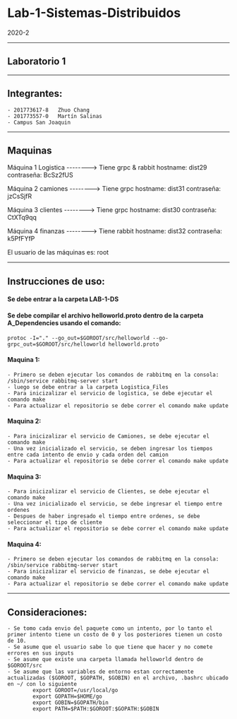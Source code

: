 # Lab-1-Sistemas-Distribuidos
2020-2
______________

## Laboratorio 1
______________


## Integrantes:
    - 201773617-8   Zhuo Chang
    - 201773557-0   Martín Salinas
    - Campus San Joaquin
______________


## Maquinas 
Máquina 1   Logistica --------> Tiene grpc & rabbit
hostname:   dist29
contraseña: BcSz2fUS

Máquina 2   camiones  --------> Tiene grpc
hostname:   dist31
contraseña: jzCsSjfR

Máquina 3   clientes  --------> Tiene grpc
hostname:   dist30
contraseña: CtXTq9qq

Máquina 4   finanzas  --------> Tiene rabbit
hostname:   dist32
contraseña: k5PfFYfP

El usuario de las máquinas es: root
______________


## Instrucciones de uso:

#### Se debe entrar a la carpeta LAB-1-DS
#### Se debe compilar el archivo helloworld.proto dentro de la carpeta A_Dependencies usando el comando:
    protoc -I="." --go_out=$GOROOT/src/helloworld --go-grpc_out=$GOROOT/src/helloworld helloworld.proto

#### Maquina 1:
    - Primero se deben ejecutar los comandos de rabbitmq en la consola: /sbin/service rabbitmq-server start 
    - luego se debe entrar a la carpeta Logistica_Files
    - Para inicizalizar el servicio de logistica, se debe ejecutar el comando make
    - Para actualizar el repositorio se debe correr el comando make update

#### Maquina 2:
    - Para inicizalizar el servicio de Camiones, se debe ejecutar el comando make
    - Una vez inicializado el servicio, se deben ingresar los tiempos entre cada intento de envio y cada orden del camion
    - Para actualizar el repositorio se debe correr el comando make update

#### Maquina 3:
    - Para inicizalizar el servicio de Clientes, se debe ejecutar el comando make
    - Una vez inicializado el servicio, se debe ingresar el tiempo entre ordenes
    - Despues de haber ingresado el tiempo entre ordenes, se debe seleccionar el tipo de cliente
    - Para actualizar el repositorio se debe correr el comando make update

#### Maquina 4:
    - Primero se deben ejecutar los comandos de rabbitmq en la consola: /sbin/service rabbitmq-server start
    - Para inicizalizar el servicio de finanzas, se debe ejecutar el comando make
    - Para actualizar el repositorio se debe correr el comando make update
______________


## Consideraciones:
    - Se tomo cada envio del paquete como un intento, por lo tanto el primer intento tiene un costo de 0 y los posteriores tienen un costo de 10.
    - Se asume que el usuario sabe lo que tiene que hacer y no comete errores en sus inputs
    - Se asume que existe una carpeta llamada helloworld dentro de $GOROOT/src
    - Se asume que las variables de entorno estan correctamente actualizadas ($GOROOT, $GOPATH, $GOBIN) en el archivo, .bashrc ubicado en ~/ con lo siguiente
            export GOROOT=/usr/local/go
            export GOPATH=$HOME/go
            export GOBIN=$GOPATH/bin
            export PATH=$PATH:$GOROOT:$GOPATH:$GOBIN
